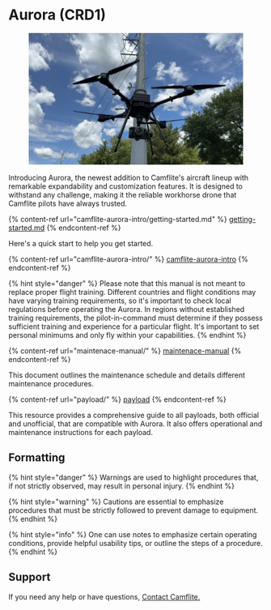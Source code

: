 # Aurora (CRD1)

<figure><img src=".gitbook/assets/Aurora.jpg" alt="" width="563"><figcaption></figcaption></figure>

Introducing Aurora, the newest addition to Camflite's aircraft lineup with remarkable expandability and customization features. It is designed to withstand any challenge, making it the reliable workhorse drone that Camflite pilots have always trusted.

{% content-ref url="camflite-aurora-intro/getting-started.md" %}
[getting-started.md](camflite-aurora-intro/getting-started.md)
{% endcontent-ref %}

Here's a quick start to help you get started.

{% content-ref url="camflite-aurora-intro/" %}
[camflite-aurora-intro](camflite-aurora-intro/)
{% endcontent-ref %}

{% hint style="danger" %}
Please note that this manual is not meant to replace proper flight training. Different countries and flight conditions may have varying training requirements, so it's important to check local regulations before operating the Aurora. In regions without established training requirements, the pilot-in-command must determine if they possess sufficient training and experience for a particular flight. It's important to set personal minimums and only fly within your capabilities.
{% endhint %}

{% content-ref url="maintenace-manual/" %}
[maintenace-manual](maintenace-manual/)
{% endcontent-ref %}

This document outlines the maintenance schedule and details different maintenance procedures.

{% content-ref url="payload/" %}
[payload](payload/)
{% endcontent-ref %}

This resource provides a comprehensive guide to all payloads, both official and unofficial, that are compatible with Aurora. It also offers operational and maintenance instructions for each payload.

## Formatting

{% hint style="danger" %}
‌Warnings are used to highlight procedures that, if not strictly observed, may result in personal injury.
{% endhint %}

{% hint style="warning" %}
Cautions are essential to emphasize procedures that must be strictly followed to prevent damage to equipment.
{% endhint %}

{% hint style="info" %}
One can use notes to emphasize certain operating conditions, provide helpful usability tips, or outline the steps of a procedure.
{% endhint %}

## Support

If you need any help or have questions, [Contact Camflite.](https://camflite.com/pages/contact-us)
